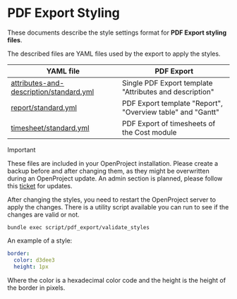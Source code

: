 
# PDF Export Styling

These documents describe the style settings format for **PDF Export styling files**.

The described files are YAML files used by the export to apply the styles.

| YAML file                                                               | PDF Export                                                 |
|-------------------------------------------------------------------------|------------------------------------------------------------|
| [attributes-and-description/standard.yml](./attributes-and-description) | Single PDF Export template "Attributes and description"    |
| [report/standard.yml](./report)                                                      | PDF Export template "Report", "Overview table" and "Gantt" |
| [timesheet/standard.yml](./timesheet)                                                | PDF Export of timesheets of the Cost module                |

> [!IMPORTANT]
> These files are included in your OpenProject installation. Please create a backup before and after changing them, as they might be overwritten during an OpenProject update.
> An admin section is planned, please follow this [ticket](https://community.openproject.org/projects/14/work_packages/61743/) for updates.

After changing the styles, you need to restart the OpenProject server to apply the changes. 
There is a utility script available you can run to see if the changes are valid or not.

```shell
bundle exec script/pdf_export/validate_styles
```

An example of a style:

```yml
border:
  color: d3dee3
  height: 1px
```
Where the color is a hexadecimal color code and the height is the height of the border in pixels.

